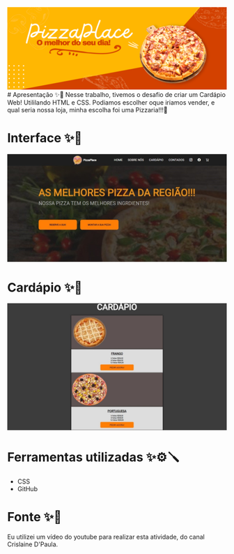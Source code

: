 <img src="img/banner.png">
# Apresentação ✨🚀
Nesse trabalho, tivemos o desafio de criar um Cardápio Web!
Utililando HTML e CSS.
Podiamos escolher oque iriamos vender, e qual seria nossa loja, minha escolha foi uma Pizzaria!!!🍕

# Interface ✨📸
![Inteface](img/Home.jpeg)
# Cardápio  ✨🍕
![Cardápio](img/Cardapio.jpeg)

# Ferramentas utilizadas ✨⚙️🪛
* CSS
* GitHub

# Fonte ✨🧩
Eu utilizei um vídeo do youtube para realizar esta atividade, do canal Crislaine D'Paula.

